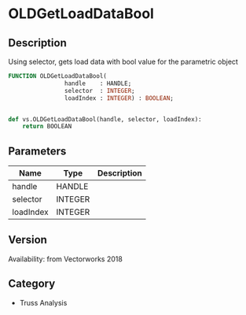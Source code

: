 # OLDGetLoadDataBool

## Description
Using selector, gets load data with bool value for the parametric object

```pascal
FUNCTION OLDGetLoadDataBool(
				handle    : HANDLE;
				selector  : INTEGER;
				loadIndex : INTEGER) : BOOLEAN;
```

```python

def vs.OLDGetLoadDataBool(handle, selector, loadIndex):
    return BOOLEAN
```

## Parameters
|Name|Type|Description|
|---|---|---|
|handle|HANDLE||
|selector|INTEGER||
|loadIndex|INTEGER||

## Version
Availability: from Vectorworks 2018
## Category
* Truss Analysis


